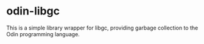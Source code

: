 # odin-libgc
This is a simple library wrapper for libgc, providing garbage collection to the Odin programming language.